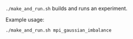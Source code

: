 `./make_and_run.sh` builds and runs an experiment.

Example usage:

```
./make_and_run.sh mpi_gaussian_imbalance
```
